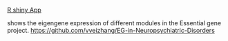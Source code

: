 


[R shiny App](https://vvzhang.shinyapps.io/shiny/)


shows the eigengene expression of different modules in the Essential gene project. https://github.com/vveizhang/EG-in-Neuropsychiatric-Disorders

